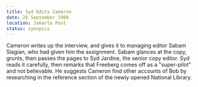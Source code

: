 ```yaml
---
title: Syd Edits Cameron
date: 26 September 1988 
location: Jakarta Post
status: synopsis
---
```

Cameron writes up the interview, and gives it to managing editor Sabam Siagian, who had given him the assignment. Sabam glances at the copy, grunts, then passes the pages to Syd Jardine, the senior copy editor. Syd reads it carefully, then remarks that Freeberg comes off as a "super-pilot" and not believable. He  suggests Cameron find other accounts of Bob by researching in the reference section of the newly opened National Library. 

